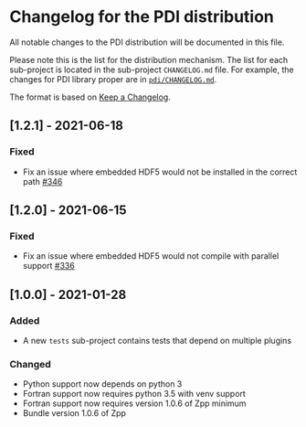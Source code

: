 # Changelog for the PDI distribution
All notable changes to the PDI distribution will be documented in this file.

Please note this is the list for the distribution mechanism. The list for each
sub-project is located in the sub-project `CHANGELOG.md` file. For example, the
changes for PDI library proper are in [`pdi/CHANGELOG.md`](pdi/CHANGELOG.md).

The format is based on [Keep a Changelog](https://keepachangelog.com/en/1.0.0/).


## [1.2.1] - 2021-06-18

### Fixed
* Fix an issue where embedded HDF5 would not be installed in the correct path
  [#346](https://gitlab.maisondelasimulation.fr/pdidev/pdi/-/issues/346)


## [1.2.0] - 2021-06-15

### Fixed
* Fix an issue where embedded HDF5 would not compile with parallel support
  [#336](https://gitlab.maisondelasimulation.fr/pdidev/pdi/-/issues/336)


## [1.0.0] - 2021-01-28

### Added
* A new `tests` sub-project contains tests that depend on multiple plugins

### Changed
* Python support now depends on python 3
* Fortran support now requires python 3.5 with venv support
* Fortran support now requires version 1.0.6 of Zpp minimum
* Bundle version 1.0.6 of Zpp
